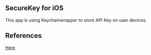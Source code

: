## SecureKey for iOS
This app is using Keychainwrapper to store API Key on user devices. 

## References 
[Here](https://dev.to/bsorrentino/swiftui-a-property-wrapper-to-secure-settings-19p6)
